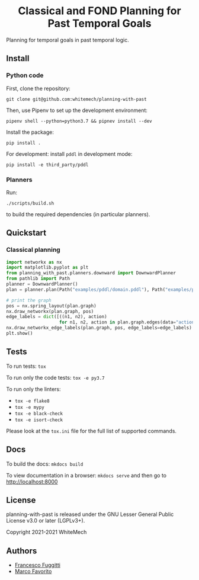 <h1 align="center">
  <b>Classical and FOND Planning for Past Temporal Goals</b>
</h1>


Planning for temporal goals in past temporal logic. 

## Install

### Python code

First, clone the repository:
```
git clone git@github.com:whitemech/planning-with-past
```

Then, use Pipenv to set up the development environment:

```
pipenv shell --python=python3.7 && pipnev install --dev
```

Install the package:
```
pip install .
```

For development: install `pddl` in development mode:
```
pip install -e third_party/pddl
```

### Planners

Run:
```
./scripts/build.sh
```

to build the required dependencies (in particular planners). 

## Quickstart

### Classical planning

```python
import networkx as nx
import matplotlib.pyplot as plt
from planning_with_past.planners.downward import DownwardPlanner
from pathlib import Path
planner = DownwardPlanner()
plan = planner.plan(Path("examples/pddl/domain.pddl"), Path("examples/pddl/p-0.pddl"))

# print the graph
pos = nx.spring_layout(plan.graph)
nx.draw_networkx(plan.graph, pos)
edge_labels = dict([((n1, n2), action)
                    for n1, n2, action in plan.graph.edges(data="action")])
nx.draw_networkx_edge_labels(plan.graph, pos, edge_labels=edge_labels)
plt.show()
```

## Tests

To run tests: `tox`

To run only the code tests: `tox -e py3.7`

To run only the linters: 
- `tox -e flake8`
- `tox -e mypy`
- `tox -e black-check`
- `tox -e isort-check`

Please look at the `tox.ini` file for the full list of supported commands. 

## Docs

To build the docs: `mkdocs build`

To view documentation in a browser: `mkdocs serve`
and then go to [http://localhost:8000](http://localhost:8000)

## License

planning-with-past is released under the GNU Lesser General Public License v3.0 or later (LGPLv3+).

Copyright 2021-2021 WhiteMech

## Authors

- [Francesco Fuggitti](https://francescofuggitti.github.io)
- [Marco Favorito](https://marcofavorito.me/)
